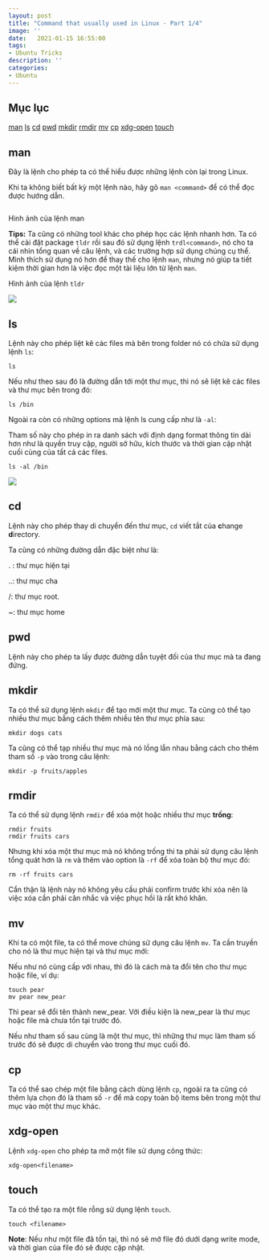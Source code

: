 ```yaml
---
layout: post
title: "Command that usually used in Linux - Part 1/4"
image: ''
date:	2021-01-15 16:55:00
tags:
- Ubuntu Tricks
description: ''
categories:
- Ubuntu
---
```



## Mục lục

[man](#man)
[ls](#ls)
[cd](#cd)
[pwd](#pwd)
[mkdir](#mkdir)
[rmdir](#rmdir)
[mv](#mv)
[cp](#cp)
[xdg-open](#xdg-open)
[touch](#touch)


## man

Đây là lệnh cho phép ta có thể hiểu được những lệnh còn lại trong Linux.

Khi ta không biết bất kỳ một lệnh nào, hãy gõ `man <command>` để có thể đọc được hướng dẫn. 

<img align="center" src="https://i.ibb.co/zHJZvCD/Screenshot-from-2021-01-15-13-30-13.png)" alt="">

Hình ảnh của lệnh man


**Tips:**  Ta cũng có những tool khác cho phép học các lệnh nhanh hơn. Ta có thể cài đặt package `tldr` rồi sau đó sử dụng lệnh `trdl<command>`, nó cho ta cái nhìn tổng quan về câu lệnh, và các trường hợp sử dụng chúng cụ thể. Mình thích sử dụng nó hơn để thay thế cho lệnh `man`, nhưng nó giúp ta tiết kiệm thời gian hơn là việc đọc một tài liệu lớn từ lệnh `man`.

Hình ảnh của lệnh `tldr`

<img src="https://i.ibb.co/7YtCbz8/Screenshot-from-2021-01-15-13-41-27.png" align="center">

## ls 

Lệnh này cho phép liệt kê các files mà bên trong folder nó có chứa sử dụng lệnh `ls`:

```
ls
```

Nếu như theo sau đó là đường dẫn tới một thư mục, thì nó sẽ liệt kê các files và thư mục bên trong đó: 

```
ls /bin
```

Ngoài ra còn có những options mà lệnh ls cung cấp như là `-al`: 

Tham số này cho phép in ra danh sách với định dạng format thông tin dài hơn như là quyền truy cập, người sở hữu, kích thước và thời gian cập nhật cuối cùng của tất cả các files.
```
ls -al /bin
```
<img src="https://i.ibb.co/V905YVn/Screenshot-from-2021-01-15-13-51-10.png" align="center">


## cd

Lệnh này cho phép thay di chuyển đến thư mục, `cd` viết tắt của **c**hange **d**irectory.

Ta cũng có những đường dẫn đặc biệt như là:

. : thư mục hiện tại

..: thư mục cha

/: thư mục root.

~: thư mục home

## pwd 
Lệnh này cho phép ta lấy được đường dẫn tuyệt đối của thư mục mà ta đang đứng. 


## mkdir
Ta có thể sử dụng lệnh `mkdir` để tạo mới một thư mục.
Ta cũng có thể tạo nhiều thư mục bẳng cách thêm nhiều tên thư mục phía sau:

```mkdir dogs cats```

Ta cũng có thể tạp nhiều thư mục mà nó lồng lẫn nhau bằng cách cho thêm tham số `-p` vào trong câu lệnh: 

```mkdir -p fruits/apples```

## rmdir

Ta có thể sử dụng lệnh `rmdir` để xóa một hoặc nhiều thư mục **trống**:

```
rmdir fruits
rmdir fruits cars
```

Nhưng khi xóa một thư mục mà nó không trống thi ta phải sử dụng câu lệnh  tổng quát hơn là `rm` và thêm vào option là `-rf` để xóa toàn bộ thư mục đó: 

```
rm -rf fruits cars
```

Cẩn thận là lệnh này nó không yêu cầu phải confirm trước khi xóa nên là việc xóa cần phải cân nhắc và việc phục hồi là rất khó khăn.

## mv

Khi ta có một file, ta có thể move chúng sử dụng câu lệnh `mv`. Ta cần truyền cho nó là thư mục hiện tại và thư mục mới:

Nếu như nó cùng cấp với nhau, thì đó là cách mà ta đổi tên cho thư mục hoặc file, ví dụ: 

```
touch pear 
mv pear new_pear
```

Thì pear sẽ đổi tên thành new_pear. Với điều kiện là new_pear là thư mục hoặc file mà chưa tồn tại trước đó.

Nếu như tham số sau cùng là một thư mục, thì những thư mục làm tham số trước đó sẽ được di chuyển vào trong thư mục cuối đó.

## cp

Ta có thể sao chép một file bằng cách dùng lệnh `cp`, ngoài ra ta cũng có thêm lựa chọn đó là tham số `-r` để mà copy toàn bộ items bên trong một thư mục vào một thư mục khác.

## xdg-open 

Lệnh `xdg-open` cho phép ta mở một file sử dụng công thức: 

```
xdg-open<filename>
```

## touch
Ta có thể tạo ra một file rỗng sử dụng lệnh `touch`.

```
touch <filename>
```
**Note**: Nếu như một file đã tồn tại, thì nó sẽ mở file đó dưới dạng write mode, và thời gian của file đó sẽ được cập nhật.


